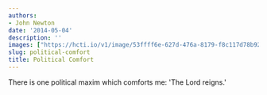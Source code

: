```yaml
---
authors:
- John Newton
date: '2014-05-04'
description: ''
images: ["https://hcti.io/v1/image/53ffff6e-627d-476a-8179-f8c117d78b92.png"]
slug: political-comfort
title: Political Comfort
---
```


There is one political maxim which comforts me: 'The Lord reigns.'